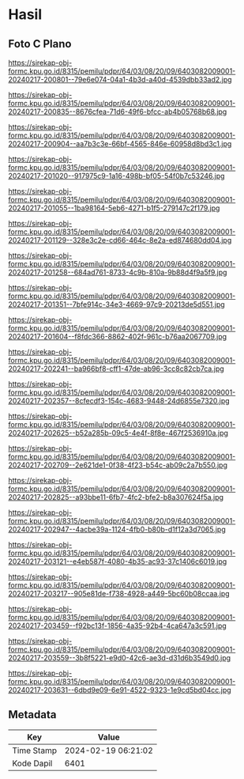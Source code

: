 # Hasil

## Foto C Plano

https://sirekap-obj-formc.kpu.go.id/8315/pemilu/pdpr/64/03/08/20/09/6403082009001-20240217-200801--79e6e074-04a1-4b3d-a40d-4539dbb33ad2.jpg

https://sirekap-obj-formc.kpu.go.id/8315/pemilu/pdpr/64/03/08/20/09/6403082009001-20240217-200835--8676cfea-71d6-49f6-bfcc-ab4b05768b68.jpg

https://sirekap-obj-formc.kpu.go.id/8315/pemilu/pdpr/64/03/08/20/09/6403082009001-20240217-200904--aa7b3c3e-66bf-4565-846e-60958d8bd3c1.jpg

https://sirekap-obj-formc.kpu.go.id/8315/pemilu/pdpr/64/03/08/20/09/6403082009001-20240217-201020--917975c9-1a16-498b-bf05-54f0b7c53246.jpg

https://sirekap-obj-formc.kpu.go.id/8315/pemilu/pdpr/64/03/08/20/09/6403082009001-20240217-201055--1ba98164-5eb6-4271-b1f5-279147c2f179.jpg

https://sirekap-obj-formc.kpu.go.id/8315/pemilu/pdpr/64/03/08/20/09/6403082009001-20240217-201129--328e3c2e-cd66-464c-8e2a-ed874680dd04.jpg

https://sirekap-obj-formc.kpu.go.id/8315/pemilu/pdpr/64/03/08/20/09/6403082009001-20240217-201258--684ad761-8733-4c9b-810a-9b88d4f9a5f9.jpg

https://sirekap-obj-formc.kpu.go.id/8315/pemilu/pdpr/64/03/08/20/09/6403082009001-20240217-201351--7bfe914c-34e3-4669-97c9-20213de5d551.jpg

https://sirekap-obj-formc.kpu.go.id/8315/pemilu/pdpr/64/03/08/20/09/6403082009001-20240217-201604--f8fdc366-8862-402f-961c-b76aa2067709.jpg

https://sirekap-obj-formc.kpu.go.id/8315/pemilu/pdpr/64/03/08/20/09/6403082009001-20240217-202241--ba966bf8-cff1-47de-ab96-3cc8c82cb7ca.jpg

https://sirekap-obj-formc.kpu.go.id/8315/pemilu/pdpr/64/03/08/20/09/6403082009001-20240217-202357--8cfecdf3-154c-4683-9448-24d6855e7320.jpg

https://sirekap-obj-formc.kpu.go.id/8315/pemilu/pdpr/64/03/08/20/09/6403082009001-20240217-202625--b52a285b-09c5-4e4f-8f8e-467f2536910a.jpg

https://sirekap-obj-formc.kpu.go.id/8315/pemilu/pdpr/64/03/08/20/09/6403082009001-20240217-202709--2e621de1-0f38-4f23-b54c-ab09c2a7b550.jpg

https://sirekap-obj-formc.kpu.go.id/8315/pemilu/pdpr/64/03/08/20/09/6403082009001-20240217-202825--a93bbe11-6fb7-4fc2-bfe2-b8a307624f5a.jpg

https://sirekap-obj-formc.kpu.go.id/8315/pemilu/pdpr/64/03/08/20/09/6403082009001-20240217-202947--4acbe39a-1124-4fb0-b80b-d1f12a3d7065.jpg

https://sirekap-obj-formc.kpu.go.id/8315/pemilu/pdpr/64/03/08/20/09/6403082009001-20240217-203121--e4eb587f-4080-4b35-ac93-37c1406c6019.jpg

https://sirekap-obj-formc.kpu.go.id/8315/pemilu/pdpr/64/03/08/20/09/6403082009001-20240217-203217--905e81de-f738-4928-a449-5bc60b08ccaa.jpg

https://sirekap-obj-formc.kpu.go.id/8315/pemilu/pdpr/64/03/08/20/09/6403082009001-20240217-203459--f92bc13f-1856-4a35-92b4-4ca647a3c591.jpg

https://sirekap-obj-formc.kpu.go.id/8315/pemilu/pdpr/64/03/08/20/09/6403082009001-20240217-203559--3b8f5221-e9d0-42c6-ae3d-d31d6b3549d0.jpg

https://sirekap-obj-formc.kpu.go.id/8315/pemilu/pdpr/64/03/08/20/09/6403082009001-20240217-203631--6dbd9e09-6e91-4522-9323-1e9cd5bd04cc.jpg


## Metadata

| Key        | Value               |
| ---------- | ------------------- |
| Time Stamp | 2024-02-19 06:21:02 |
| Kode Dapil | 6401                |



